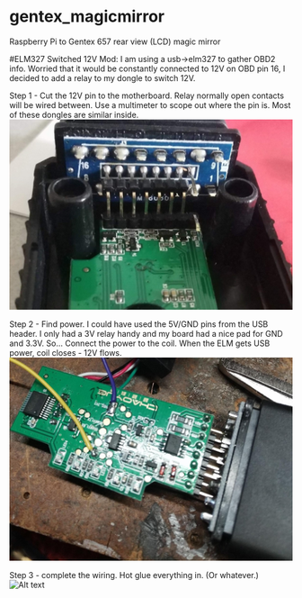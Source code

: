 # gentex_magicmirror
Raspberry Pi to Gentex 657 rear view (LCD) magic mirror 

#ELM327 Switched 12V Mod:
I am using a usb->elm327 to gather OBD2 info. Worried that it would be constantly connected to 12V on OBD pin 16, I decided to add a relay to my dongle to switch 12V. 

Step 1 - Cut the 12V pin to the motherboard. Relay normally open contacts will be wired between. Use a multimeter to scope out where the pin is. Most of these dongles are similar inside. 
![Alt text](assets/elm_modifications/cut_12V_pin.jpg?raw=true "12V pin cut.")

Step 2 - Find power. I could have used the 5V/GND pins from the USB header. I only had a 3V relay handy and my board had a nice pad for GND and 3.3V. So... Connect the power to the coil. When the ELM gets USB power, coil closes - 12V flows. 
![Alt text](assets/elm_modifications/3_3V_source_for_relay.jpg?raw=true "3.3V power for coil.")

Step 3 - complete the wiring. Hot glue everything in. (Or whatever.)
![Alt text](assets/elm_modifications/relay_installed.jog?raw=true "Relay Installed")
